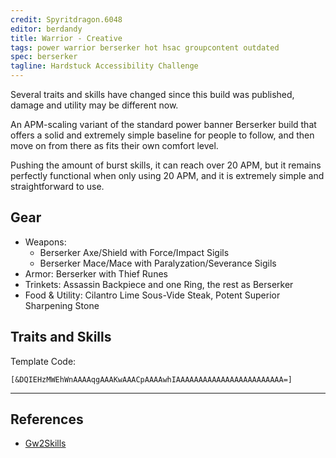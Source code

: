 ```yaml
---
credit: Spyritdragon.6048
editor: berdandy
title: Warrior - Creative
tags: power warrior berserker hot hsac groupcontent outdated
spec: berserker
tagline: Hardstuck Accessibility Challenge
---
```


Several traits and skills have changed since this build was published, damage and utility may be different now.

An APM-scaling variant of the standard power banner Berserker build that offers a solid and extremely simple baseline for people to follow, and then move on from there as fits their own comfort level.

Pushing the amount of burst skills, it can reach over 20 APM, but it remains perfectly functional when only using 20 APM, and it is extremely simple and straightforward to use. 

## Gear

- Weapons:
  - Berserker Axe/Shield with Force/Impact Sigils
  - Berserker Mace/Mace with Paralyzation/Severance Sigils
- Armor: Berserker with Thief Runes
- Trinkets: Assassin Backpiece and one Ring, the rest as Berserker
- Food & Utility: Cilantro Lime Sous-Vide Steak, Potent Superior Sharpening Stone

## Traits and Skills

Template Code:

`[&DQIEHzMWEhWnAAAAqgAAAKwAAACpAAAAwhIAAAAAAAAAAAAAAAAAAAAAAAA=]`

---

<div
  data-armory-embed='skills'
  data-armory-ids='14401,14405,14407,14404,30343'
>
</div>
<div
  data-armory-embed='specializations'
  data-armory-ids='4,51,18'
  data-armory-4-traits='1444,1449,1437'
  data-armory-51-traits='1413,1484,1369'
  data-armory-18-traits='2049,2011,1928'
>
</div>
<script async src='https://unpkg.com/armory-embeds@^0.x.x/armory-embeds.js'></script>



## References

- [Gw2Skills](http://gw2skills.net/editor/?PKEBc6lnlJw6YcsJmJO+WWtKA-zxQYhonbbHE5p0iIoWJQFKgWGCeaaowZE-e)
